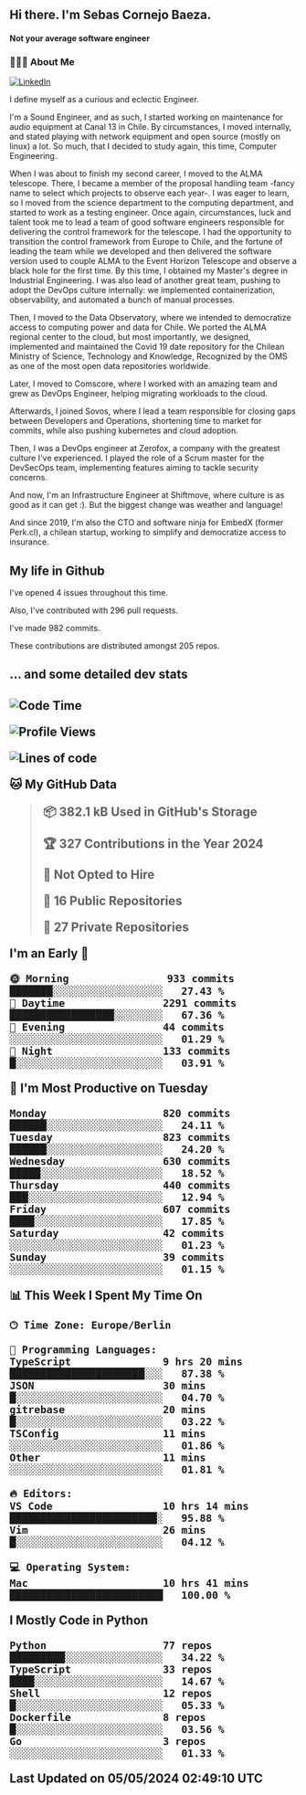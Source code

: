 <h2> Hi there.  I'm Sebas Cornejo Baeza.</h2>
<h4> Not your average software engineer</h4>
<h3> 👨🏻‍💻 About Me </h3>
<a href="http://linkedin.com/in/sebastian-cornejo-baeza/"><img alt="LinkedIn" src="https://img.shields.io/badge/Sebas%20Cornejo%20-informational?style=appveyor&logo=linkedin"></a>


I define myself as a curious and eclectic Engineer.

I'm a Sound Engineer, and as such, I started working on maintenance for audio equipment at Canal 13 in Chile.
By circumstances, I moved internally, and stated playing with network equipment and open source (mostly on linux) 
a lot. So much, that I decided to study again, this time, Computer Engineering.

When I was about to finish my second career, I moved to the ALMA telescope. There, I became a member of the proposal handling team
-fancy name to select which projects to observe each year-. 
I was eager to learn, so I moved from the science department to the computing department, and started to work as 
a testing engineer. Once again, circumstances, luck and talent took me to lead a team of good software engineers 
responsible for delivering the control framework for the telescope. I had the opportunity to transition the control framework from
Europe to Chile, and the fortune of leading the team while we developed and then delivered the software
version used to couple ALMA to the Event Horizon Telescope and observe a black hole for the first time.
By this time, I obtained my Master's degree in Industrial Engineering.
I was also lead of another great team, pushing to adopt the DevOps culture internally: we implemented containerization, observability, and automated a bunch of manual processes.

Then, I moved to the Data Observatory, where we intended to democratize access to computing power
and data for Chile. We ported the ALMA regional center to the cloud, but most importantly, we designed, implemented
and maintained the Covid 19 date repository for the Chilean Ministry of Science, Technology and Knowledge, Recognized by the OMS as one of the most open
data repositories worldwide.

Later, I moved to Comscore, where I worked with an amazing team and grew as DevOps Engineer, helping migrating workloads to the cloud.

Afterwards, I joined Sovos, where I lead a team responsible for closing gaps between Developers and Operations, shortening time to market for commits, while
also pushing kubernetes and cloud adoption.

Then, I was a DevOps engineer at Zerofox, a company with the greatest culture I've experienced. I played the role of a Scrum master for the DevSecOps team,
implementing features aiming to tackle security concerns.

And now, I'm an Infrastructure Engineer at Shiftmove, where culture is as good as it can get :). But the biggest change was weather and language!
 
And since 2019, I'm also the CTO and software ninja for EmbedX (former Perk.cl), a chilean startup, working to simplify and democratize access to insurance.

<h2> My life in Github </h2>

I've opened 4 issues throughout this time.

Also, I've contributed with 296 pull requests.

I've made 982 commits.

These contributions are distributed amongst 205 repos.

<h2>... and some detailed dev stats<h2>

<!--START_SECTION:waka-->
![Code Time](http://img.shields.io/badge/Code%20Time-728%20hrs%2056%20mins-blue)

![Profile Views](http://img.shields.io/badge/Profile%20Views-0-blue)

![Lines of code](https://img.shields.io/badge/From%20Hello%20World%20I%27ve%20Written-1.0%20million%20lines%20of%20code-blue)

**🐱 My GitHub Data** 

> 📦 382.1 kB Used in GitHub's Storage 
 > 
> 🏆 327 Contributions in the Year 2024
 > 
> 🚫 Not Opted to Hire
 > 
> 📜 16 Public Repositories 
 > 
> 🔑 27 Private Repositories 
 > 
**I'm an Early 🐤** 

```text
🌞 Morning                933 commits         ███████░░░░░░░░░░░░░░░░░░   27.43 % 
🌆 Daytime                2291 commits        █████████████████░░░░░░░░   67.36 % 
🌃 Evening                44 commits          ░░░░░░░░░░░░░░░░░░░░░░░░░   01.29 % 
🌙 Night                  133 commits         █░░░░░░░░░░░░░░░░░░░░░░░░   03.91 % 
```
📅 **I'm Most Productive on Tuesday** 

```text
Monday                   820 commits         ██████░░░░░░░░░░░░░░░░░░░   24.11 % 
Tuesday                  823 commits         ██████░░░░░░░░░░░░░░░░░░░   24.20 % 
Wednesday                630 commits         █████░░░░░░░░░░░░░░░░░░░░   18.52 % 
Thursday                 440 commits         ███░░░░░░░░░░░░░░░░░░░░░░   12.94 % 
Friday                   607 commits         ████░░░░░░░░░░░░░░░░░░░░░   17.85 % 
Saturday                 42 commits          ░░░░░░░░░░░░░░░░░░░░░░░░░   01.23 % 
Sunday                   39 commits          ░░░░░░░░░░░░░░░░░░░░░░░░░   01.15 % 
```


📊 **This Week I Spent My Time On** 

```text
🕑︎ Time Zone: Europe/Berlin

💬 Programming Languages: 
TypeScript               9 hrs 20 mins       ██████████████████████░░░   87.38 % 
JSON                     30 mins             █░░░░░░░░░░░░░░░░░░░░░░░░   04.70 % 
gitrebase                20 mins             █░░░░░░░░░░░░░░░░░░░░░░░░   03.22 % 
TSConfig                 11 mins             ░░░░░░░░░░░░░░░░░░░░░░░░░   01.86 % 
Other                    11 mins             ░░░░░░░░░░░░░░░░░░░░░░░░░   01.81 % 

🔥 Editors: 
VS Code                  10 hrs 14 mins      ████████████████████████░   95.88 % 
Vim                      26 mins             █░░░░░░░░░░░░░░░░░░░░░░░░   04.12 % 

💻 Operating System: 
Mac                      10 hrs 41 mins      █████████████████████████   100.00 % 
```

**I Mostly Code in Python** 

```text
Python                   77 repos            █████████░░░░░░░░░░░░░░░░   34.22 % 
TypeScript               33 repos            ████░░░░░░░░░░░░░░░░░░░░░   14.67 % 
Shell                    12 repos            █░░░░░░░░░░░░░░░░░░░░░░░░   05.33 % 
Dockerfile               8 repos             █░░░░░░░░░░░░░░░░░░░░░░░░   03.56 % 
Go                       3 repos             ░░░░░░░░░░░░░░░░░░░░░░░░░   01.33 % 
```




 Last Updated on 05/05/2024 02:49:10 UTC
<!--END_SECTION:waka-->
